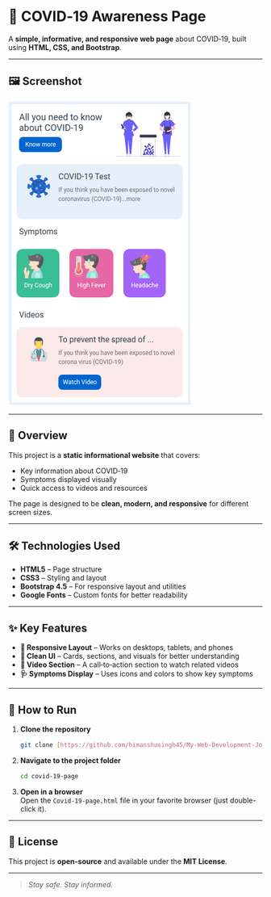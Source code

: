 # 🦠 COVID‑19 Awareness Page  

A **simple, informative, and responsive web page** about COVID‑19, built using **HTML, CSS, and Bootstrap**.

---

## 🖼️ Screenshot  

![COVID‑19 Page Screenshot](./covid-v1.png)

---

## 📖 Overview  

This project is a **static informational website** that covers:
- Key information about COVID‑19
- Symptoms displayed visually
- Quick access to videos and resources  

The page is designed to be **clean, modern, and responsive** for different screen sizes.

---

## 🛠️ Technologies Used  

- **HTML5** – Page structure  
- **CSS3** – Styling and layout  
- **Bootstrap 4.5** – For responsive layout and utilities  
- **Google Fonts** – Custom fonts for better readability  

---

## ✨ Key Features  

- **📱 Responsive Layout** – Works on desktops, tablets, and phones  
- **🎨 Clean UI** – Cards, sections, and visuals for better understanding  
- **🎥 Video Section** – A call‑to‑action section to watch related videos  
- **🩺 Symptoms Display** – Uses icons and colors to show key symptoms  

---

## 🚀 How to Run  

1. **Clone the repository**  
   ```bash
   git clone [https://github.com/himanshusingh45/My-Web-Development-Journey/blob/369cb58f2d55dbeb392e3bfd13c26d18a2da4919/web%20projects/Covid%2019%20page/covid-v1.png]
   ```

2. **Navigate to the project folder**  
   ```bash
   cd covid-19-page
   ```

3. **Open in a browser**  
   Open the `Covid-19-page.html` file in your favorite browser (just double-click it).

---

## 📜 License  

This project is **open-source** and available under the **MIT License**.

---

> *Stay safe. Stay informed.*
